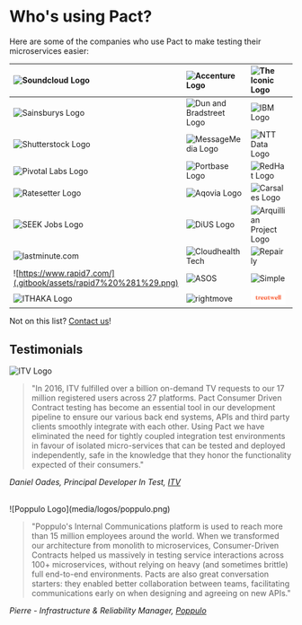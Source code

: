 # Who's using Pact?

Here are some of the companies who use Pact to make testing their microservices easier:

| ![Soundcloud Logo](.gitbook/assets/soundcloud%20%281%29.png)     | ![Accenture Logo](.gitbook/assets/accenture%20%281%29.png)          | ![The Iconic Logo](.gitbook/assets/the-iconic%20%281%29.png) |     |     |
| :--------------------------------------------------------------- | :------------------------------------------------------------------ | :----------------------------------------------------------- | :-- | :-- |
| ![Sainsburys Logo](.gitbook/assets/sainsburys%20%281%29.png)     | ![Dun and Bradstreet Logo](.gitbook/assets/dnb%20%281%29.png)       | ![IBM Logo](.gitbook/assets/ibm%20%281%29.jpg)               |     |     |
| ![Shutterstock Logo](.gitbook/assets/shutterstock%20%281%29.png) | ![MessageMedia Logo](.gitbook/assets/messagemedia.jpg)              | ![NTT Data Logo](.gitbook/assets/ntt-data.jpg)               |     |     |
| ![Pivotal Labs Logo](.gitbook/assets/pivotal-labs.png)           | ![Portbase Logo](.gitbook/assets/portbase.png)                      | ![RedHat Logo](.gitbook/assets/redhat%20%281%29.png)         |     |     |
| ![Ratesetter Logo](.gitbook/assets/ratesetter%20%281%29.png)     | ![Aqovia Logo](.gitbook/assets/aqovia.png)                          | ![Carsales Logo](.gitbook/assets/carsales.png)               |     |     |
| ![SEEK Jobs Logo](.gitbook/assets/seek.jpg)                      | ![DiUS Logo](.gitbook/assets/dius%20%281%29.png)                    | ![Arquillian Project Logo](.gitbook/assets/arquillian.png)   |     |     |
| ![lastminute.com](.gitbook/assets/lastminute.png)                | ![Cloudhealth Tech](.gitbook/assets/cloudhealth-tech%20%281%29.png) | ![Repairly](.gitbook/assets/repairly%20%281%29.png)          |     |     |
| ![https://www.rapid7.com/](.gitbook/assets/rapid7%20%281%29.png) | ![ASOS](.gitbook/assets/asos%20%281%29.png)                         | ![Simple](.gitbook/assets/simplehq.png)                      |     |     |
| ![ITHAKA Logo](.gitbook/assets/ithaka.png)                       | ![rightmove](.gitbook/assets/rightmove-logo.png)                    | ![treatwell](.gitbook/assets/treatwell-logo.png)                                                         |     |     |

Not on this list? [Contact us](https://twitter.com/pact_up)!

## Testimonials

![ITV Logo](.gitbook/assets/itv-logo-for-white-backgrounds.png)

> "In 2016, ITV fulfilled over a billion on-demand TV requests to our 17 million registered users across 27 platforms. Pact Consumer Driven Contract testing has become an essential tool in our development pipeline to ensure our various back end systems, APIs and third party clients smoothly integrate with each other. Using Pact we have eliminated the need for tightly coupled integration test environments in favour of isolated micro-services that can be tested and deployed independently, safe in the knowledge that they honor the functionality expected of their consumers."

_Daniel Oades, Principal Developer In Test,_ [_ITV_](http://itv.com/)

<br/>
![Poppulo Logo](media/logos/poppulo.png)

> "Poppulo's Internal Communications platform is used to reach more than 15 million employees around the world. When we transformed our architecture from monolith to microservices, Consumer-Driven Contracts helped us massively in testing service interactions across 100+ microservices, without relying on heavy (and sometimes brittle) full end-to-end environments. Pacts are also great conversation starters: they enabled better collaboration between teams, facilitating communications early on when designing and agreeing on new APIs."

_Pierre - Infrastructure & Reliability Manager,_ [_Poppulo_](https://www.poppulo.com/)
